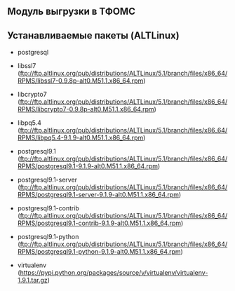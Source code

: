 Модуль выгрузки в ТФОМС
----------

Устанавливаемые пакеты (ALTLinux)
-------

* postgresql 
 * libssl7 (ftp://ftp.altlinux.org/pub/distributions/ALTLinux/5.1/branch/files/x86_64/RPMS/libssl7-0.9.8p-alt0.M51.1.x86_64.rpm)
 * libcrypto7 (ftp://ftp.altlinux.org/pub/distributions/ALTLinux/5.1/branch/files/x86_64/RPMS/libcrypto7-0.9.8p-alt0.M51.1.x86_64.rpm)
 * libpq5.4 (ftp://ftp.altlinux.org/pub/distributions/ALTLinux/5.1/branch/files/x86_64/RPMS/libpq5.4-9.1.9-alt0.M51.1.x86_64.rpm)
 * postgresql9.1 (ftp://ftp.altlinux.org/pub/distributions/ALTLinux/5.1/branch/files/x86_64/RPMS/postgresql9.1-9.1.9-alt0.M51.1.x86_64.rpm)
 * postgresql9.1-server (ftp://ftp.altlinux.org/pub/distributions/ALTLinux/5.1/branch/files/x86_64/RPMS/postgresql9.1-server-9.1.9-alt0.M51.1.x86_64.rpm)
 * postgresql9.1-contrib (ftp://ftp.altlinux.org/pub/distributions/ALTLinux/5.1/branch/files/x86_64/RPMS/postgresql9.1-contrib-9.1.9-alt0.M51.1.x86_64.rpm)
 * postgresql9.1-python (ftp://ftp.altlinux.org/pub/distributions/ALTLinux/5.1/branch/files/x86_64/RPMS/postgresql9.1-python-9.1.9-alt0.M51.1.x86_64.rpm)
 
* virtualenv (https://pypi.python.org/packages/source/v/virtualenv/virtualenv-1.9.1.tar.gz)
